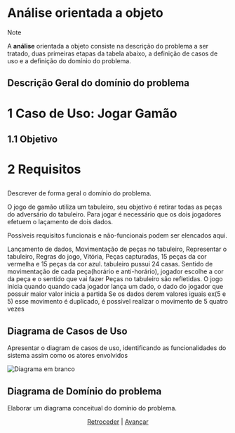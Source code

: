 # Análise orientada a objeto
> [!NOTE]
> <p>A <strong>análise</strong> orientada a objeto consiste na descrição do problema a ser tratado, duas primeiras etapas da tabela abaixo, a definição de casos de uso e a definição do domínio do problema.</p>


## Descrição Geral do domínio do problema

# 1 Caso de Uso: Jogar Gamão

## 1.1 Objetivo



# 2 Requisitos


## 

Descrever de forma geral o domínio do problema.

O jogo de gamão utiliza um tabuleiro, seu objetivo é retirar todas as peças do adversário do tabuleiro.
Para jogar é necessário que os dois jogadores efetuem o laçamento de dois dados.

Possíveis requisitos funcionais e não-funcionais podem ser elencados aqui.

Lançamento de dados, Movimentação de peças no tabuleiro, Representar o tabuleiro, Regras do jogo, Vitória,
Peças capturadas, 15 peças da cor vermelha e 15 peças da cor azul.
tabuleiro pussui 24 casas.
Sentido de movimentação de cada peça(horário e anti-horário), jogador escolhe a cor da peça e o sentido que vai fazer
Peças no tabuleiro são refletidas.
O jogo inicia quando quando cada jogador lança um dado, o dado do jogador que possuir maior valor inicia a partida
Se os dados derem valores iguais ex(5 e 5) esse movimento é duplicado, é possível realizar o movimento de 5 quatro vezes


## Diagrama de Casos de Uso

Apresentar o diagram de casos de uso, identificando as funcionalidades do sistema assim como os atores envolvidos

![Diagrama em branco](https://github.com/user-attachments/assets/41de3d98-998d-4c7f-9e5b-05d97777cf2e)

 
## Diagrama de Domínio do problema

Elaborar um diagrama conceitual do domínio do problema.


<div align="center">

[Retroceder](README.md) | [Avançar](projeto.md)

</div>
